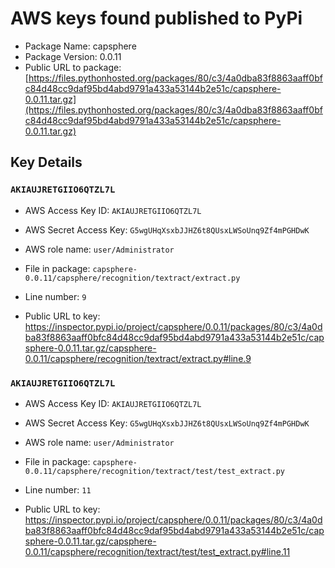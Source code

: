 # AWS keys found published to PyPi

* Package Name: capsphere
* Package Version: 0.0.11
* Public URL to package: [https://files.pythonhosted.org/packages/80/c3/4a0dba83f8863aaff0bfc84d48cc9daf95bd4abd9791a433a53144b2e51c/capsphere-0.0.11.tar.gz](https://files.pythonhosted.org/packages/80/c3/4a0dba83f8863aaff0bfc84d48cc9daf95bd4abd9791a433a53144b2e51c/capsphere-0.0.11.tar.gz)

## Key Details

### `AKIAUJRETGIIO6QTZL7L`

* AWS Access Key ID: `AKIAUJRETGIIO6QTZL7L`
* AWS Secret Access Key: `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` 
* AWS role name: `user/Administrator`
* File in package: `capsphere-0.0.11/capsphere/recognition/textract/extract.py`
* Line number: `9`

* Public URL to key: https://inspector.pypi.io/project/capsphere/0.0.11/packages/80/c3/4a0dba83f8863aaff0bfc84d48cc9daf95bd4abd9791a433a53144b2e51c/capsphere-0.0.11.tar.gz/capsphere-0.0.11/capsphere/recognition/textract/extract.py#line.9



### `AKIAUJRETGIIO6QTZL7L`

* AWS Access Key ID: `AKIAUJRETGIIO6QTZL7L`
* AWS Secret Access Key: `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` 
* AWS role name: `user/Administrator`
* File in package: `capsphere-0.0.11/capsphere/recognition/textract/test/test_extract.py`
* Line number: `11`

* Public URL to key: https://inspector.pypi.io/project/capsphere/0.0.11/packages/80/c3/4a0dba83f8863aaff0bfc84d48cc9daf95bd4abd9791a433a53144b2e51c/capsphere-0.0.11.tar.gz/capsphere-0.0.11/capsphere/recognition/textract/test/test_extract.py#line.11


